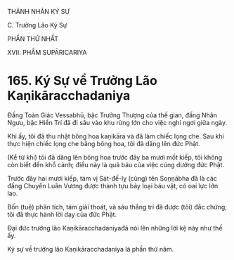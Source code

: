 THÁNH NHÂN KÝ SỰ

C. Trưởng Lão Ký Sự

PHẦN THỨ NHẤT

XVII. PHẨM SUPĀRICARIYA

# 165. Ký Sự về Trưởng Lão Kaṇikāracchadaniya

Đấng Toàn Giác Vessabhū, bậc Trưởng Thượng của thế gian, đấng Nhân Ngưu, bậc Hiền Trí đã đi sâu vào khu rừng lớn cho việc nghỉ ngơi giữa ngày.

Khi ấy, tôi đã thu nhặt bông hoa kaṇikāra và đã làm chiếc lọng che. Sau khi thực hiện chiếc lọng che bằng bông hoa, tôi đã dâng lên đức Phật.

(Kể từ khi) tôi đã dâng lên bông hoa trước đây ba mươi mốt kiếp, tôi không còn biết đến khổ cảnh; điều này là quả báu của việc cúng dường đức Phật.

Trước đây hai mươi kiếp, tám vị Sát-đế-lỵ (cùng) tên Soṇṇābha đã là các đấng Chuyển Luân Vương được thành tựu bảy loại báu vật, có oai lực lớn lao.

Bốn (tuệ) phân tích, tám giải thoát, và sáu thắng trí đã được (tôi) đắc chứng; tôi đã thực hành lời dạy của đức Phật.

Đại đức trưởng lão Kaṇikāracchadaniyađã nói lên những lời kệ này như thế ấy.

Ký sự về trưởng lão Kaṇikāracchadaniya là phần thứ năm.
